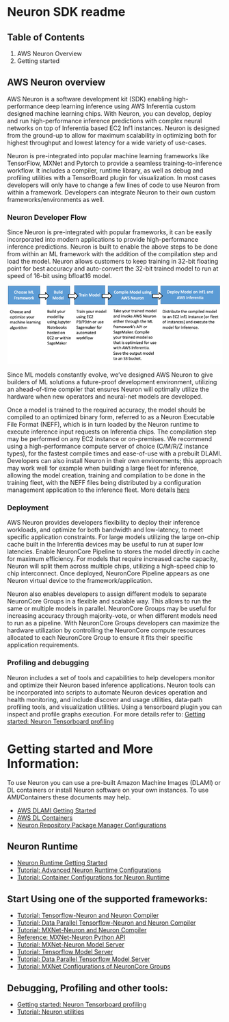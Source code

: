 # Neuron SDK readme

## Table of Contents

1. AWS Neuron Overview
2. Getting started

## AWS Neuron overview

AWS Neuron is a software development kit (SDK) enabling high-performance deep learning inference using AWS Inferentia custom designed machine learning chips. With Neuron, you can develop, deploy and run high-performance inference predictions with complex neural networks on top of Inferentia based EC2 Inf1 instances. Neuron is designed from the ground-up to allow for maximum scalability in optimizing both for highest throughput and lowest latency for a wide variety of use-cases.

Neuron is pre-integrated into popular machine learning frameworks like TensorFlow, MXNet and Pytorch to provide a seamless training-to-inference workflow. It includes a compiler, runtime library, as well as debug and profiling utilities with a TensorBoard plugin for visualization. In most cases developers will only have to change a few lines of code to use Neuron from within a framework. Developers can integrate Neuron to their own custom frameworks/environments as well.


### Neuron Developer Flow

Since Neuron is pre-integrated with popular frameworks, it can be easily incorporated into modern applications to provide high-performance inference predictions. Neuron is built to enable the above steps to be done from within an ML framework with the addition of the compilation step and load the model. Neuron allows customers to keep training in 32-bit floating point for best accuracy and auto-convert the 32-bit trained model to run at speed of 16-bit using bfloat16 model.

![image devflow](./misc/images/devflow.png)

Since ML models constantly evolve, we’ve designed AWS Neuron to give builders of ML solutions a future-proof development environment, utilizing an ahead-of-time compiler that ensures Neuron will optimally utilize the hardware when new operators and neural-net models are developed.

Once a model is trained to the required accuracy, the model should be compiled to an optimized binary form, referred to as a Neuron Executable File Format (NEFF), which is in turn loaded by the Neuron runtime to execute inference input requests on Inferentia chips. The compilation step may be performed on any EC2 instance or on-premises. We recommend using a high-performance compute server of choice (C/M/R/Z instance types), for the fastest compile times and ease-of-use with a prebuilt DLAMI. Developers can also install Neuron in their own environments; this approach may work well for example when building a large fleet for inference, allowing the model creation, training and compilation to be done in the training fleet, with the NEFF files being distributed by a configuration management application to the inference fleet. More details [here](./docs/getting-started-neuron-rtd.md)

### Deployment 

AWS Neuron provides developers flexibility to deploy their inference workloads, and optimize for both bandwidth and low-latency, to meet specific application constraints. For large models utilizing the large on-chip cache built in the Inferentia devices may be useful to run at super low latencies. Enable NeuronCore Pipeline to stores the model directly in cache for maximum efficiency. For models that require increased cache capacity, Neuron will split them across multiple chips, utilizing a high-speed chip to chip interconnect. Once deployed, NeuronCore Pipeline appears as one Neuron virtual device to the framework/application. 

Neuron also enables developers to assign different models to separate NeuronCore Groups in a flexible and scalable way. This allows to run the same or multiple models in parallel. NeuronCore Groups may be useful for increasing accuracy through majority-vote, or when different models need to run as a pipeline. With NeuronCore Groups developers can maximize the hardware utilization by controlling the NeuronCore compute resources allocated to each NeuronCore Group to ensure it fits their specific application requirements.
 

### Profiling and debugging

Neuron includes a set of tools and capabilities to help developers monitor and optimize their Neuron based inference applications. Neuron tools can be incorporated into scripts to automate Neuron devices operation and health monitoring, and include discover and usage utilities, data-path profiling tools, and visualization utilities. Using a tensorboard plugin you can inspect and profile graphs execution. For more details refer to: [Getting started: Neuron Tensorboard profiling](./docs/getting-started-tensorboard-neuron.md)


# Getting started and More Information:

To use Neuron you can use a pre-built Amazon Machine Images (DLAMI) or DL containers or install Neuron software on your own instances. To use AMI/Containers these documents may help.

* [AWS DLAMI Getting Started](https://docs.aws.amazon.com/dlami/latest/devguide/gs.html)
* [AWS DL Containers](https://docs.aws.amazon.com/dlami/latest/devguide/deep-learning-containers-ec2.html)
* [Neuron Repository Package Manager Configurations](./docs/guide-repo-config.md)

## Neuron Runtime
* [Neuron Runtime Getting Started](./docs/getting-started-neuron-rtd.md)
* [Tutorial: Advanced Neuron Runtime Configurations](./docs/tutorial-advanced-neuron-rtd-configs.md)
* [Tutorial: Container Configurations for Neuron Runtime](./docs/tutorial-containers-neuron-rtd.md)


## Start Using one of the supported frameworks:

* [Tutorial: Tensorflow-Neuron and Neuron Compiler](./docs/tutorial-tensorflow-neuron-compile-infer.md)
* [Tutorial: Data Parallel Tensorflow-Neuron and Neuron Compiler](./docs/tutorial-tensorflow-neuron-compile-infer-data-parallel.md)
* [Tutorial: MXNet-Neuron and Neuron Compiler](./docs/tutorial-mxnet-neuron-compile-infer.md)
* [Reference: MXNet-Neuron Python API](./docs/api-mxnet-neuron-compilation-python-api.md)
* [Tutorial: MXNet-Neuron Model Server](./docs/tutorial-mxnet-neuron-model-serving.md)
* [Tutorial: Tensorflow Model Server](./docs/tutorial-tensorflow-serving.md)
* [Tutorial: Data Parallel Tensorflow Model Server](./docs/tutorial-tensorflow-serving-data-parallel.md) 
* [Tutorial: MXNet Configurations of NeuronCore Groups](./docs/tutorial-mxnet-neuroncore-groups.md
)


## Debugging, Profiling and other tools:
* [Getting started: Neuron Tensorboard profiling](./docs/getting-started-tensorboard-neuron.md)
* [Tutorial: Neuron utilities](./docs/tutorial-advanced-neuron-operational-tools.md)




